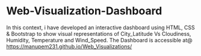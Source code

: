 # Web-Visualization-Dashboard

In this context, i have developed an interactive dashboard using HTML, CSS & Bootstrap to show visual representations of 
City_Latitude Vs Cloudiness, Humidity, Temperature and Wind_Speed.
The Dashboard is accessible at@ https://manupem231.github.io/Web_Visualizations/
